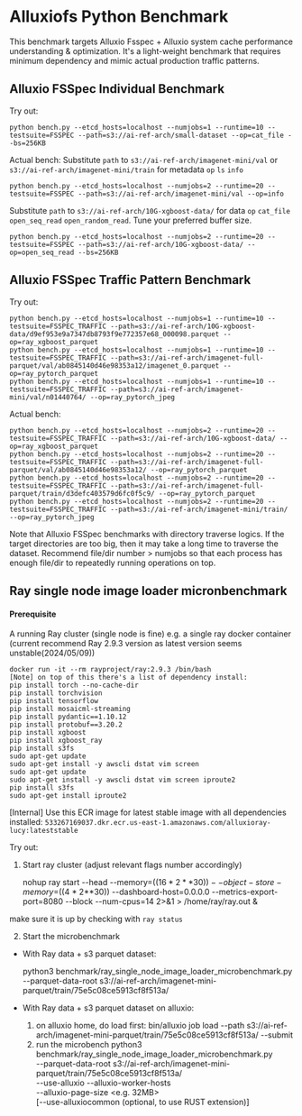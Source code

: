 # Alluxiofs Python Benchmark

This benchmark targets Alluxio Fsspec + Alluxio system cache performance understanding & optimization.
It's a light-weight benchmark that requires minimum dependency and mimic actual production traffic patterns.


## Alluxio FSSpec Individual Benchmark

Try out:
```commandline
python bench.py --etcd_hosts=localhost --numjobs=1 --runtime=10 --testsuite=FSSPEC --path=s3://ai-ref-arch/small-dataset --op=cat_file --bs=256KB
```

Actual bench:
Substitute `path` to `s3://ai-ref-arch/imagenet-mini/val` or `s3://ai-ref-arch/imagenet-mini/train` for metadata `op` `ls` `info`
```commandline
python bench.py --etcd_hosts=localhost --numjobs=2 --runtime=20 --testsuite=FSSPEC --path=s3://ai-ref-arch/imagenet-mini/val --op=info
```

Substitute `path` to `s3://ai-ref-arch/10G-xgboost-data/` for data `op` `cat_file` `open_seq_read` `open_random_read`.
Tune your preferred buffer size.
```commandline
python bench.py --etcd_hosts=localhost --numjobs=2 --runtime=20 --testsuite=FSSPEC --path=s3://ai-ref-arch/10G-xgboost-data/ --op=open_seq_read --bs=256KB
```

## Alluxio FSSpec Traffic Pattern Benchmark

Try out:
```commandline
python bench.py --etcd_hosts=localhost --numjobs=1 --runtime=10 --testsuite=FSSPEC_TRAFFIC --path=s3://ai-ref-arch/10G-xgboost-data/d9ef953e9a7347db8793f9e772357e68_000098.parquet --op=ray_xgboost_parquet
python bench.py --etcd_hosts=localhost --numjobs=1 --runtime=10 --testsuite=FSSPEC_TRAFFIC --path=s3://ai-ref-arch/imagenet-full-parquet/val/ab0845140d46e98353a12/imagenet_0.parquet --op=ray_pytorch_parquet
python bench.py --etcd_hosts=localhost --numjobs=1 --runtime=10 --testsuite=FSSPEC_TRAFFIC --path=s3://ai-ref-arch/imagenet-mini/val/n01440764/ --op=ray_pytorch_jpeg
```

Actual bench:
```commandline
python bench.py --etcd_hosts=localhost --numjobs=2 --runtime=20 --testsuite=FSSPEC_TRAFFIC --path=s3://ai-ref-arch/10G-xgboost-data/ --op=ray_xgboost_parquet
python bench.py --etcd_hosts=localhost --numjobs=2 --runtime=20 --testsuite=FSSPEC_TRAFFIC --path=s3://ai-ref-arch/imagenet-full-parquet/val/ab0845140d46e98353a12/ --op=ray_pytorch_parquet
python bench.py --etcd_hosts=localhost --numjobs=2 --runtime=20 --testsuite=FSSPEC_TRAFFIC --path=s3://ai-ref-arch/imagenet-full-parquet/train/d3defc403579d6fc0f5c9/ --op=ray_pytorch_parquet
python bench.py --etcd_hosts=localhost --numjobs=2 --runtime=20 --testsuite=FSSPEC_TRAFFIC --path=s3://ai-ref-arch/imagenet-mini/train/ --op=ray_pytorch_jpeg
```

Note that Alluxio FSSpec benchmarks with directory traverse logics. If the target directories are too big, then it may take a long time to traverse the dataset.
Recommend file/dir number > numjobs so that each process has enough file/dir to repeatedly running operations on top.


## Ray single node image loader micronbenchmark

#### Prerequisite
A running Ray cluster (single node is fine)
e.g. a single ray docker container  (current recommend Ray 2.9.3 version as latest version seems unstable(2024/05/09))

    docker run -it --rm rayproject/ray:2.9.3 /bin/bash
    [Note] on top of this there's a list of dependency install:
    pip install torch --no-cache-dir
    pip install torchvision
    pip install tensorflow
    pip install mosaicml-streaming
    pip install pydantic==1.10.12
    pip install protobuf==3.20.2
    pip install xgboost
    pip install xgboost_ray
    pip install s3fs
    sudo apt-get update
    sudo apt-get install -y awscli dstat vim screen
    sudo apt-get update
    sudo apt-get install -y awscli dstat vim screen iproute2
    pip install s3fs
    sudo apt-get install iproute2

[Internal] Use this ECR image for latest stable image with all dependencies installed:
`533267169037.dkr.ecr.us-east-1.amazonaws.com/alluxioray-lucy:lateststable`

Try out:
1) Start ray cluster (adjust relevant flags number accordingly)


    nohup ray start --head --memory=$((16 * 2**30)) --object-store-memory=$((4 * 2**30)) --dashboard-host=0.0.0.0 --metrics-export-port=8080 --block --num-cpus=14  2>&1 > /home/ray/ray.out &

make sure it is up by checking with `ray status`

2) Start the microbenchmark

- With Ray data + s3 parquet dataset:


    python3 benchmark/ray_single_node_image_loader_microbenchmark.py --parquet-data-root s3://ai-ref-arch/imagenet-mini-parquet/train/75e5c08ce5913cf8f513a/

- With Ray data + s3 parquet dataset on alluxio:


    1) on alluxio home, do load first:
    bin/alluxio job load --path s3://ai-ref-arch/imagenet-mini-parquet/train/75e5c08ce5913cf8f513a/ --submit
    2) run the microbench
    python3 benchmark/ray_single_node_image_loader_microbenchmark.py \
       --parquet-data-root s3://ai-ref-arch/imagenet-mini-parquet/train/75e5c08ce5913cf8f513a/ \
       --use-alluxio --alluxio-worker-hosts <hostname> \
       --alluxio-page-size <e.g. 32MB> \
       [--use-alluxiocommon (optional, to use RUST extension)]
